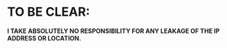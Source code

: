 # TO BE CLEAR:

**I TAKE ABSOLUTELY NO RESPONSIBILITY FOR ANY LEAKAGE OF THE IP ADDRESS OR LOCATION.**

